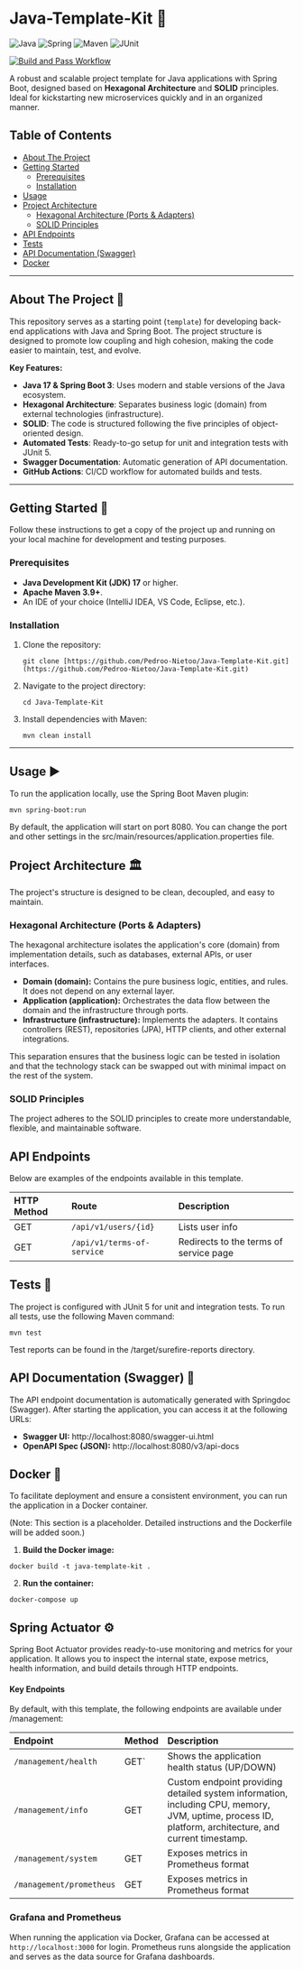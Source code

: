 # Java-Template-Kit 🚀

![Java](https://img.shields.io/badge/Java-17-green?logo=openjdk&logoColor=white)
![Spring](https://img.shields.io/badge/Spring_Boot-3.5.4-green?logo=spring&logoColor=white)
![Maven](https://img.shields.io/badge/Maven-3.9.6-blue?logo=apachemaven&logoColor=white)
![JUnit](https://img.shields.io/badge/JUnit-5-green?logo=junit5&logoColor=white)

[![Build and Pass Workflow](https://github.com/Pedroo-Nietoo/Java-Template-Kit/actions/workflows/build_and_test.yml/badge.svg)](https://github.com/Pedroo-Nietoo/Java-Template-Kit/actions/workflows/build_and_test.yml)

A robust and scalable project template for Java applications with Spring Boot, designed based on **Hexagonal Architecture** and **SOLID** principles. Ideal for kickstarting new microservices quickly and in an organized manner.

## Table of Contents

- [About The Project](#about-the-project)
- [Getting Started](#getting-started)
    - [Prerequisites](#prerequisites)
    - [Installation](#installation)
- [Usage](#usage)
- [Project Architecture](#project-architecture)
    - [Hexagonal Architecture (Ports & Adapters)](#hexagonal-architecture-ports--adapters)
    - [SOLID Principles](#solid-principles)
- [API Endpoints](#api-endpoints)
- [Tests](#tests)
- [API Documentation (Swagger)](#api-documentation-swagger)
- [Docker](#docker)

---

## About The Project 🎯

This repository serves as a starting point (`template`) for developing back-end applications with Java and Spring Boot. The project structure is designed to promote low coupling and high cohesion, making the code easier to maintain, test, and evolve.

**Key Features:**
* **Java 17 & Spring Boot 3**: Uses modern and stable versions of the Java ecosystem.
* **Hexagonal Architecture**: Separates business logic (domain) from external technologies (infrastructure).
* **SOLID**: The code is structured following the five principles of object-oriented design.
* **Automated Tests**: Ready-to-go setup for unit and integration tests with JUnit 5.
* **Swagger Documentation**: Automatic generation of API documentation.
* **GitHub Actions**: CI/CD workflow for automated builds and tests.

---

## Getting Started 🏁

Follow these instructions to get a copy of the project up and running on your local machine for development and testing purposes.

### Prerequisites

* **Java Development Kit (JDK) 17** or higher.
* **Apache Maven 3.9+**.
* An IDE of your choice (IntelliJ IDEA, VS Code, Eclipse, etc.).

### Installation

1.  Clone the repository:
    ```shell
    git clone [https://github.com/Pedroo-Nietoo/Java-Template-Kit.git](https://github.com/Pedroo-Nietoo/Java-Template-Kit.git)
    ```
2.  Navigate to the project directory:
    ```shell
    cd Java-Template-Kit
    ```
3.  Install dependencies with Maven:
    ```shell
    mvn clean install
    ```
    
---

## Usage ▶️

To run the application locally, use the Spring Boot Maven plugin:

```shell
mvn spring-boot:run
```

By default, the application will start on port 8080. You can change the port and other settings in the src/main/resources/application.properties file.

## Project Architecture 🏛️
The project's structure is designed to be clean, decoupled, and easy to maintain.

### Hexagonal Architecture (Ports & Adapters)
The hexagonal architecture isolates the application's core (domain) from implementation details, such as databases, external APIs, or user interfaces.
- **Domain (domain):** Contains the pure business logic, entities, and rules. It does not depend on any external layer.
- **Application (application):** Orchestrates the data flow between the domain and the infrastructure through ports.
- **Infrastructure (infrastructure):** Implements the adapters. It contains controllers (REST), repositories (JPA), HTTP clients, and other external integrations.

This separation ensures that the business logic can be tested in isolation and that the technology stack can be swapped out with minimal impact on the rest of the system.

### SOLID Principles
The project adheres to the SOLID principles to create more understandable, flexible, and maintainable software.

## API Endpoints
Below are examples of the endpoints available in this template.

| HTTP Method | Route                      | Description                            |
|:------------|:---------------------------|:---------------------------------------|
| GET         | `/api/v1/users/{id}`       | Lists user info                        |
| GET         | `/api/v1/terms-of-service` | Redirects to the terms of service page |

## Tests 🧪
The project is configured with JUnit 5 for unit and integration tests. To run all tests, use the following Maven command:

```shell
mvn test
```

Test reports can be found in the /target/surefire-reports directory.

## API Documentation (Swagger) 📖
The API endpoint documentation is automatically generated with Springdoc (Swagger). After starting the application, you can access it at the following URLs:
- **Swagger UI:** http://localhost:8080/swagger-ui.html
- **OpenAPI Spec (JSON):** http://localhost:8080/v3/api-docs

## Docker 🐳
To facilitate deployment and ensure a consistent environment, you can run the application in a Docker container.

(Note: This section is a placeholder. Detailed instructions and the Dockerfile will be added soon.)

1. **Build the Docker image:**
```shell
docker build -t java-template-kit .
```

2. **Run the container:**
```shell
docker-compose up
```

## Spring Actuator ⚙️
Spring Boot Actuator provides ready-to-use monitoring and metrics for your application. It allows you to inspect the internal state, expose metrics, health information, and build details through HTTP endpoints.

#### Key Endpoints

By default, with this template, the following endpoints are available under /management:

| Endpoint                     | Method  | Description                                           |
|:-----------------------------|:------- |:------------------------------------------------------|
| `/management/health`         | GET`    | Shows the application health status (UP/DOWN)         |
| `/management/info`           | GET     | Custom endpoint providing detailed system information, including CPU, memory, JVM, uptime, process ID, platform, architecture, and current timestamp. |
| `/management/system`         | GET     | Exposes metrics in Prometheus format                  |
| `/management/prometheus`     | GET     | Exposes metrics in Prometheus format                  |

### Grafana and Prometheus
When running the application via Docker, Grafana can be accessed at `http://localhost:3000` for login.
Prometheus runs alongside the application and serves as the data source for Grafana dashboards.

